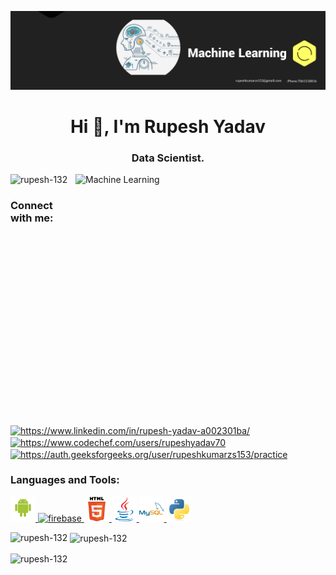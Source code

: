 ![logo](https://github.com/Rupesh-132/Rupesh-132/blob/master/Banner.png)


<h1 align="center">Hi 👋, I'm Rupesh Yadav</h1>
<h3 align="center">Data Scientist.</h3>

<img align = "right" alt = "Machine Learning" width = "400" height="400" src = "https://media1.giphy.com/media/3KQFqhgLN9ngkYr0qS/giphy.gif?cid=ecf05e472iracwdnh5rtzjvqx744oq2dv7yi7hvlak7aoo1w&rid=giphy.gif&ct=g"> 
<p align="left"> <img src="https://komarev.com/ghpvc/?username=rupesh-132&label=Profile%20views&color=0e75b6&style=flat" alt="rupesh-132" /> </p>

<h3 align="left">Connect with me:</h3>
<p align="left">
<a href="https://www.linkedin.com/in/rupesh-yadav-a002301ba?lipi=urn%3Ali%3Apage%3Ad_flagship3_profile_view_base_contact_details%3BenHh6ksET0G40t170wWGQw%3D%3D" target="blank"><img align="center" src="https://raw.githubusercontent.com/rahuldkjain/github-profile-readme-generator/master/src/images/icons/Social/linked-in-alt.svg" alt="https://www.linkedin.com/in/rupesh-yadav-a002301ba/" height="30" width="40" /></a>
<a href="https://www.codechef.com/users/rupeshyadav70" target="blank"><img align="center" src="https://img.icons8.com/color/344/codechef.png" alt="https://www.codechef.com/users/rupeshyadav70" height="30" width="40" /></a>
<a href="https://auth.geeksforgeeks.org/user/https://auth.geeksforgeeks.org/user/rupeshkumarzs153/practice" target="blank"><img align="center" src="https://raw.githubusercontent.com/rahuldkjain/github-profile-readme-generator/master/src/images/icons/Social/geeks-for-geeks.svg" alt="https://auth.geeksforgeeks.org/user/rupeshkumarzs153/practice" height="30" width="40" /></a>
</p>

<h3 align="left">Languages and Tools:</h3>
<p align="left"> <a href="https://developer.android.com" target="_blank" rel="noreferrer"> <img src="https://raw.githubusercontent.com/devicons/devicon/master/icons/android/android-original-wordmark.svg" alt="android" width="40" height="40"/> </a> <a href="https://firebase.google.com/" target="_blank" rel="noreferrer"> <img src="https://www.vectorlogo.zone/logos/firebase/firebase-icon.svg" alt="firebase" width="40" height="40"/> </a> <a href="https://www.w3.org/html/" target="_blank" rel="noreferrer"> <img src="https://raw.githubusercontent.com/devicons/devicon/master/icons/html5/html5-original-wordmark.svg" alt="html5" width="40" height="40"/> </a> <a href="https://www.java.com" target="_blank" rel="noreferrer"> <img src="https://raw.githubusercontent.com/devicons/devicon/master/icons/java/java-original.svg" alt="java" width="40" height="40"/> </a> <a href="https://www.mysql.com/" target="_blank" rel="noreferrer"> <img src="https://raw.githubusercontent.com/devicons/devicon/master/icons/mysql/mysql-original-wordmark.svg" alt="mysql" width="40" height="40"/> </a> <a href="https://www.python.org" target="_blank" rel="noreferrer"> <img src="https://raw.githubusercontent.com/devicons/devicon/master/icons/python/python-original.svg" alt="python" width="40" height="40"/> </a> </p>

<p><img align="left" src="https://github-readme-stats.vercel.app/api/top-langs?username=rupesh-132&show_icons=true&locale=en&layout=compact" alt="rupesh-132" /></p>

<p>&nbsp;<img align="center" src="https://github-readme-stats.vercel.app/api?username=rupesh-132&show_icons=true&locale=en" alt="rupesh-132" /></p>

<p><img align="center" src="https://github-readme-streak-stats.herokuapp.com/?user=rupesh-132&" alt="rupesh-132" /></p>

